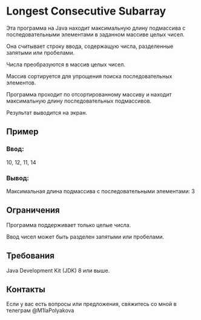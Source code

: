 # Longest Consecutive Subarray

Эта программа на Java находит максимальную длину подмассива с последовательными элементами в заданном массиве целых чисел.

Она считывает строку ввода, содержащую числа, разделенные запятыми или пробелами.

Числа преобразуются в массив целых чисел.

Массив сортируется для упрощения поиска последовательных элементов.

Программа проходит по отсортированному массиву и находит максимальную длину последовательных подмассивов.

Результат выводится на экран.

## Пример

### Ввод:
10, 12, 11, 14

### Вывод:
Максимальная длина подмассива с последовательными элементами: 3

## Ограничения
Программа поддерживает только целые числа.

Ввод чисел может быть разделен запятыми или пробелами.

## Требования 
Java Development Kit (JDK) 8 или выше.
   
## Контакты
Если у вас есть вопросы или предложения, свяжитесь со мной в телеграм @M1laPolyakova
